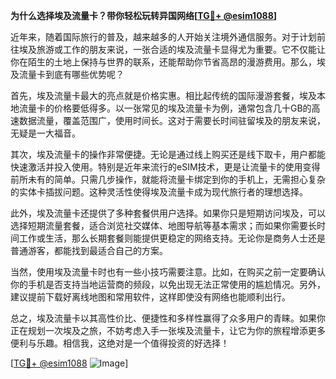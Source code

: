 **为什么选择埃及流量卡？带你轻松玩转异国网络[[TG💪+ @esim1088](https://t.me/s/esim1088)]**

近年来，随着国际旅行的普及，越来越多的人开始关注境外通信服务。对于计划前往埃及旅游或工作的朋友来说，一张合适的埃及流量卡显得尤为重要。它不仅能让你在陌生的土地上保持与世界的联系，还能帮助你节省高昂的漫游费用。那么，埃及流量卡到底有哪些优势呢？

首先，埃及流量卡最大的亮点就是价格实惠。相比起传统的国际漫游套餐，埃及本地流量卡的价格要低得多。以一张常见的埃及流量卡为例，通常包含几十GB的高速数据流量，覆盖范围广，使用时间长。这对于需要长时间驻留埃及的朋友来说，无疑是一大福音。

其次，埃及流量卡的操作非常便捷。无论是通过线上购买还是线下取卡，用户都能快速激活并投入使用。特别是近年来流行的eSIM技术，更是让流量卡的使用变得前所未有的简单。只需几步操作，就能将流量卡绑定到你的手机上，无需担心复杂的实体卡插拔问题。这种灵活性使得埃及流量卡成为现代旅行者的理想选择。

此外，埃及流量卡还提供了多种套餐供用户选择。如果你只是短期访问埃及，可以选择短期流量套餐，适合浏览社交媒体、地图导航等基本需求；而如果你需要长时间工作或生活，那么长期套餐则能提供更稳定的网络支持。无论你是商务人士还是普通游客，都能找到最适合自己的方案。

当然，使用埃及流量卡时也有一些小技巧需要注意。比如，在购买之前一定要确认你的手机是否支持当地运营商的频段，以免出现无法正常使用的尴尬情况。另外，建议提前下载好离线地图和常用软件，这样即使没有网络也能顺利出行。

总之，埃及流量卡以其高性价比、便捷性和多样性赢得了众多用户的青睐。如果你正在规划一次埃及之旅，不妨考虑入手一张埃及流量卡，让它为你的旅程增添更多便利与乐趣。相信我，这绝对是一个值得投资的好选择！

[[TG💪+ @esim1088](https://t.me/s/esim1088) ![Image](https://i.postimg.cc/4NQfJmqS/Snipaste-2025-05-13-00-14-12.png)]